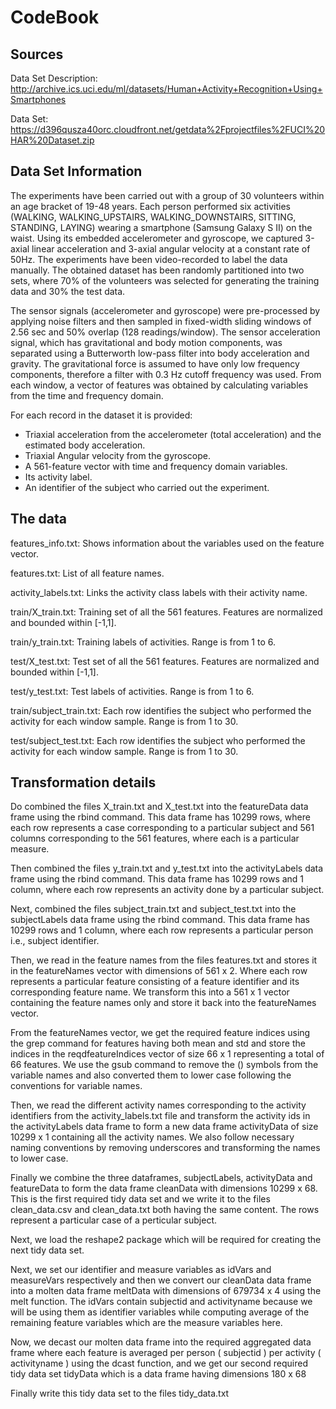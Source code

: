 # CodeBook


## Sources

Data Set Description:
http://archive.ics.uci.edu/ml/datasets/Human+Activity+Recognition+Using+Smartphones

Data Set: 
https://d396qusza40orc.cloudfront.net/getdata%2Fprojectfiles%2FUCI%20HAR%20Dataset.zip

## Data Set Information

The experiments have been carried out with a group of 30 volunteers within an age bracket of 19-48 years. Each person performed six activities (WALKING, WALKING_UPSTAIRS, WALKING_DOWNSTAIRS, SITTING, STANDING, LAYING) wearing a smartphone (Samsung Galaxy S II) on the waist. Using its embedded accelerometer and gyroscope, we captured 3-axial linear acceleration and 3-axial angular velocity at a constant rate of 50Hz. The experiments have been video-recorded to label the data manually. The obtained dataset has been randomly partitioned into two sets, where 70% of the volunteers was selected for generating the training data and 30% the test data.

The sensor signals (accelerometer and gyroscope) were pre-processed by applying noise filters and then sampled in fixed-width sliding windows of 2.56 sec and 50% overlap (128 readings/window). The sensor acceleration signal, which has gravitational and body motion components, was separated using a Butterworth low-pass filter into body acceleration and gravity. The gravitational force is assumed to have only low frequency components, therefore a filter with 0.3 Hz cutoff frequency was used. From each window, a vector of features was obtained by calculating variables from the time and frequency domain.

For each record in the dataset it is provided: 
- Triaxial acceleration from the accelerometer (total acceleration) and the estimated body acceleration. 
- Triaxial Angular velocity from the gyroscope. 
- A 561-feature vector with time and frequency domain variables. 
- Its activity label. 
- An identifier of the subject who carried out the experiment.

## The data

features_info.txt: 
Shows information about the variables used on the feature vector.

features.txt: 
List of all feature names.

activity_labels.txt: 
Links the activity class labels with their activity name.

train/X_train.txt: 
Training set of all the 561 features. Features are normalized and bounded within [-1,1].

train/y_train.txt: 
Training labels of activities. Range is from 1 to 6.

test/X_test.txt: 
Test set of all the 561 features. Features are normalized and bounded within [-1,1].

test/y_test.txt: 
Test labels of activities. Range is from 1 to 6.

train/subject_train.txt: 
Each row identifies the subject who performed the activity for each window sample. Range is from 1 to 30.

test/subject_test.txt: 
Each row identifies the subject who performed the activity for each window sample. Range is from 1 to 30.


## Transformation details

Do combined the files X_train.txt and X_test.txt into the featureData data frame using the rbind command. This data frame has 10299 rows, where each row represents a case corresponding to a particular subject and 561 columns corresponding to the 561 features, where each is a particular measure.

Then combined the files y_train.txt and y_test.txt into the activityLabels data frame using the rbind command. This data frame has 10299 rows and 1 column, where each row represents an activity done by a particular subject.

Next, combined the files subject_train.txt and subject_test.txt into the subjectLabels data frame using the rbind command. This data frame has 10299 rows and 1 column, where each row represents a particular person i.e., subject identifier.

Then, we read in the feature names from the files features.txt and stores it in the featureNames vector with dimensions of 561 x 2. Where each row represents a particular feature consisting of a feature identifier and its corresponding feature name. We transform this into a 561 x 1 vector containing the feature names only and store it back into the featureNames vector.

From the featureNames vector, we get the required feature indices using the grep command for features having both mean and std and store the indices in the reqdfeatureIndices vector of size 66 x 1 representing a total of 66 features. We use the gsub command to remove the () symbols from the variable names and also converted them to lower case following the conventions for variable names.

Then, we read the different activity names corresponding to the activity identifiers from the activity_labels.txt file and transform the activity ids in the activityLabels data frame to form a new data frame activityData of size 10299 x 1 containing all the activity names. We also follow necessary naming conventions by removing underscores and transforming the names to lower case.

Finally we combine the three dataframes, subjectLabels, activityData and featureData to form the data frame cleanData with dimensions 10299 x 68. This is the first required tidy data set and we write it to the files clean_data.csv and clean_data.txt both having the same content. The rows represent a particular case of a perticular subject.

Next, we load the reshape2 package which will be required for creating the next tidy data set.

Next, we set our identifier and measure variables as idVars and measureVars respectively and then we convert our cleanData data frame into a molten data frame meltData with dimensions of 679734 x 4 using the melt function. The idVars contain subjectid and activityname because we will be using them as identifier variables while computing average of the remaining feature variables which are the measure variables here.

Now, we decast our molten data frame into the required aggregated data frame where each feature is averaged per person ( subjectid ) per activity ( activityname ) using the dcast function, and we get our second required tidy data set tidyData which is a data frame having dimensions 180 x 68

Finally write this tidy data set to the files tidy_data.txt
